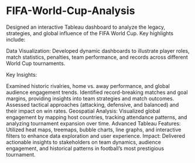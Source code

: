 # FIFA-World-Cup-Analysis

Designed an interactive Tableau dashboard to analyze the legacy, strategies, and global influence of the FIFA World Cup. Key highlights include:

Data Visualization: Developed dynamic dashboards to illustrate player roles, match statistics, penalties, team performance, and records across different World Cup tournaments.

Key Insights:

Examined historic rivalries, home vs. away performance, and global audience engagement trends.
Identified record-breaking matches and goal margins, providing insights into team strategies and match outcomes.
Assessed tactical approaches (attacking, defensive, and balanced) and their impact on win rates.
Geospatial Analysis: Visualized global engagement by mapping host countries, tracking attendance patterns, and analyzing tournament expansion over time.
Advanced Tableau Features: Utilized heat maps, treemaps, bubble charts, line graphs, and interactive filters to enhance data exploration and user experience.
Impact: Delivered actionable insights to stakeholders on team dynamics, audience engagement, and historical patterns in football’s most prestigious tournament.
